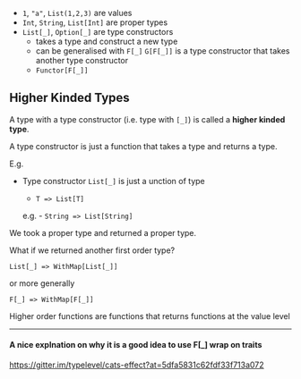 - `1`, `"a"`, `List(1,2,3)` are values
- `Int`, `String`, `List[Int]` are proper types
- `List[_]`, `Option[_]` are type constructors
    - takes a type and construct a new type
    - can be generalised with `F[_]`
`G[F[_]]` is a type constructor that takes another type constructor
    - `Functor[F[_]]`       
 
## Higher Kinded Types

A type with a type constructor (i.e. type with `[_]`)
is called a **higher kinded type**.

A type constructor is just a function that takes a type and returns a type.

 E.g. 
 
 - Type constructor `List[_]` is just a unction of type
    - `T => List[T]`
    
    e.g. - `String => List[String]`
    
We took a proper type and returned a proper type.

What if we returned another first order type?

`List[_] => WithMap[List[_]]`

or more generally

`F[_] => WithMap[F[_]]`

Higher order functions are functions that returns functions at the value level


---------------------

#### A nice explnation on why it is a good idea to use F[_] wrap on traits

https://gitter.im/typelevel/cats-effect?at=5dfa5831c62fdf33f713a072